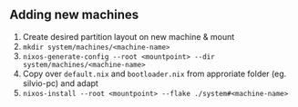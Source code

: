 ## Adding new machines
1. Create desired partition layout on new machine & mount
1. `mkdir system/machines/<machine-name>`
1. `nixos-generate-config --root <mountpoint> --dir system/machines/<machine-name>`
1. Copy over `default.nix` and `bootloader.nix` from approriate folder (eg. silvio-pc) and adapt
1. `nixos-install --root <mountpoint> --flake ./system#<machine-name>`
